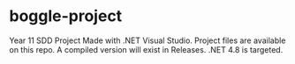 # boggle-project
Year 11 SDD Project
Made with .NET Visual Studio. Project files are available on this repo. A compiled version will exist in Releases. .NET 4.8 is targeted.